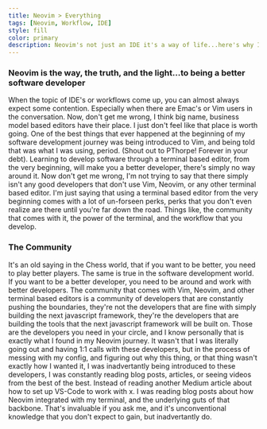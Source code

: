 ```yaml
---
title: Neovim > Everything 
tags: [Neovim, Workflow, IDE]
style: fill
color: primary
description: Neovim's not just an IDE it's a way of life...here's why I believe it's a must.
---
```



### Neovim is the way, the truth, and the light...to being a better software developer

When the topic of IDE's or workflows come up, you can almost always expect some contention. Especially when there are Emac's or Vim users in the conversation. Now, don't get me wrong, I think big name, business model based editors have their place. I just don't feel like that place is worth going. One of the best things that ever happened at the beginning of my software development journey was being introduced to Vim, and being told that was what I was using, period. (Shout out to PThorpe! Forever in your debt). Learning to develop software through a terminal based editor, from the very beginning, will make you a better developer, there's simply no way around it. Now don't get me wrong, I'm not trying to say that there simply isn't any good developers that don't use Vim, Neovim, or any other terminal based editor. I'm just saying that using a terminal based editor from the very beginning comes with a lot of un-forseen perks, perks that you don't even realize are there until you're far down the road. Things like, the community that comes with it, the power of the terminal, and the workflow that you develop.  

### The Community
It's an old saying in the Chess world, that if you want to be better, you need to play better players. The same is true in the software development world. If you want to be a better developer, you need to be around and work with better developers. The community that comes with Vim, Neovim, and other terminal based editors is a community of developers that are constantly pushing the boundaries, they're not the developers that are fine with simply building the next javascript framework, they're the developers that are building the tools that the next javascript framework will be built on. Those are the developers you need in your circle, and I know personally that is exactly what I found in my Neovim journey. It wasn't that I was literally going out and having 1:1 calls with these developers, but in the process of messing with my config, and figuring out why this thing, or that thing wasn't exactly how I wanted it, I was inadvertantly being introduced to these developers, I was constantly reading blog posts, articles, or seeing videos from the best of the best. Instead of reading another Medium article about how to set up VS-Code to work with x. I was reading blog posts about how Neovim integrated with my terminal, and the underlying guts of that backbone. That's invaluable if you ask me, and it's unconventional knowledge that you don't expect to gain, but inadvertantly do.   


